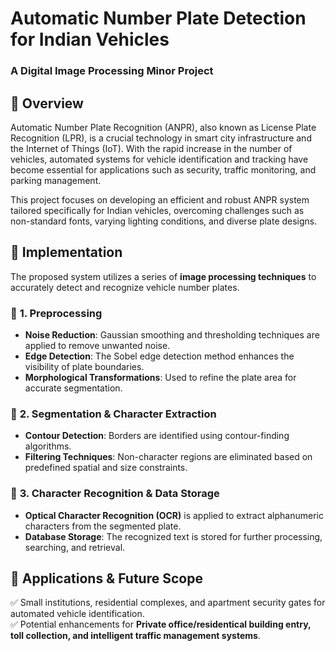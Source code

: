 # Automatic Number Plate Detection for Indian Vehicles  
### A Digital Image Processing Minor Project  

## 📌 Overview  
Automatic Number Plate Recognition (ANPR), also known as License Plate Recognition (LPR), is a crucial technology in smart city infrastructure and the Internet of Things (IoT). 
With the rapid increase in the number of vehicles, automated systems for vehicle identification and tracking have become essential for applications such as security, traffic monitoring, and parking management.  

This project focuses on developing an efficient and robust ANPR system tailored specifically for Indian vehicles, overcoming challenges such as non-standard fonts, varying lighting conditions, and diverse plate designs.  

## 🚀 Implementation  
The proposed system utilizes a series of **image processing techniques** to accurately detect and recognize vehicle number plates.  

### 🔹 **1. Preprocessing**  
- **Noise Reduction**: Gaussian smoothing and thresholding techniques are applied to remove unwanted noise.  
- **Edge Detection**: The Sobel edge detection method enhances the visibility of plate boundaries.  
- **Morphological Transformations**: Used to refine the plate area for accurate segmentation.  

### 🔹 **2. Segmentation & Character Extraction**  
- **Contour Detection**: Borders are identified using contour-finding algorithms.  
- **Filtering Techniques**: Non-character regions are eliminated based on predefined spatial and size constraints.  

### 🔹 **3. Character Recognition & Data Storage**  
- **Optical Character Recognition (OCR)** is applied to extract alphanumeric characters from the segmented plate.  
- **Database Storage**: The recognized text is stored for further processing, searching, and retrieval.  

## 📌 Applications & Future Scope  
✅ Small institutions, residential complexes, and apartment security gates for automated vehicle identification.  
✅ Potential enhancements for **Private office/residentical building entry, toll collection, and intelligent traffic management systems**.  
  
